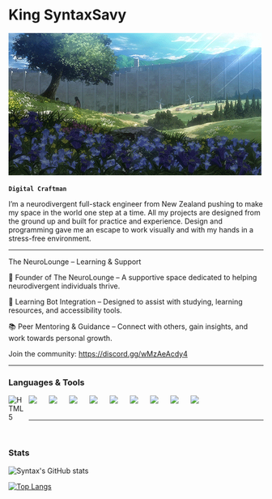 # King SyntaxSavy 

</span>

<img align="centre" src="attackontitanwallpapergif.gif"/>

**`Digital Craftman`**

I’m a neurodivergent full-stack engineer from New Zealand pushing to make my space in the world one step at a time. All my projects are designed from the ground up and built for practice and experience. Design and programming gave me an escape to work visually and with my hands in a stress-free environment.

---

The NeuroLounge – Learning & Support

🌟 Founder of The NeuroLounge – A supportive space dedicated to helping neurodivergent individuals thrive.

🤖 Learning Bot Integration – Designed to assist with studying, learning resources, and accessibility tools.

📚 Peer Mentoring & Guidance – Connect with others, gain insights, and work towards personal growth.

Join the community: https://discord.gg/wMzAeAcdy4

---

### Languages & Tools

<img align="left" width="30px" style="padding-right:10px;" src="https://cdn.jsdelivr.net/gh/devicons/devicon@latest/icons/html5/html5-original.svg" alt="HTML5" />
<img align="left" width="30px" style="padding-right:10px;" src="https://cdn.jsdelivr.net/gh/devicons/devicon@latest/icons/css3/css3-original.svg" />
<img align="left" width="30px" style="padding-right:10px;" src="https://cdn.jsdelivr.net/gh/devicons/devicon@latest/icons/javascript/javascript-original.svg" />
<img align="left" width="30px" style="padding-right:10px;" src="https://cdn.jsdelivr.net/gh/devicons/devicon@latest/icons/react/react-original.svg" />
<img align="left" width="30px" style="padding-right:10px;" src="https://cdn.jsdelivr.net/gh/devicons/devicon@latest/icons/vitejs/vitejs-original.svg" />
<img align="left" width="30px" style="padding-right:10px;" src="https://cdn.jsdelivr.net/gh/devicons/devicon@latest/icons/mongodb/mongodb-original.svg" />
<img align="left" width="30px" style="padding-right:10px;" src="https://cdn.jsdelivr.net/gh/devicons/devicon@latest/icons/nodejs/nodejs-original-wordmark.svg" />
<img align="left" width="30px" style="padding-right:10px;" src="https://cdn.jsdelivr.net/gh/devicons/devicon@latest/icons/mysql/mysql-original-wordmark.svg" />
<img align="left" width="30px" style="padding-right:10px;" src="https://cdn.jsdelivr.net/gh/devicons/devicon@latest/icons/discordjs/discordjs-original-wordmark.svg" />
<img align="left" width="30px" style="padding-right:10px;" src="https://cdn.jsdelivr.net/gh/devicons/devicon@latest/icons/nextjs/nextjs-original-wordmark.svg" />
<br/>
<br/>

---

<br/>

### Stats

![Syntax's GitHub stats](https://github-readme-stats.vercel.app/api?username=jackvloglive&show_icons=true&theme=radical)

[![Top Langs](https://github-readme-stats.vercel.app/api/top-langs/?username=jackvloglive&layout=pie)](https://github.com/jackvloglive/github-readme-stats)
